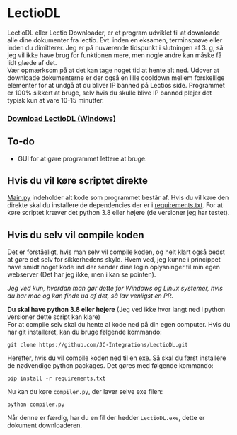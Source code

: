 # LectioDL
LectioDL eller Lectio Downloader, er et program udviklet til at downloade alle dine dokumenter fra lectio. Evt. inden en eksamen, terminsprøve eller inden du dimitterer. Jeg er på nuværende tidspunkt i slutningen af 3. g, så jeg vil ikke have brug for funktionen mere, men nogle andre kan måske få lidt glæde af det.  
Vær opmærksom på at det kan tage noget tid at hente alt ned. Udover at downloade dokumenterne er der også en lille cooldown mellem forskellige elementer for at undgå at du bliver IP banned på Lectios side. Programmet er 100% sikkert at bruge, selv hvis du skulle blive IP banned plejer det typisk kun at vare 10-15 minutter.

### [Download LectioDL (Windows)](https://github.com/JC-Integrations/LectioDL/releases/download/1.0/LectioDL.exe 'Klik her for at downloade den nyeste version af LectioDL')

## To-do
* GUI for at gøre programmet lettere at bruge.

## Hvis du vil køre scriptet direkte
[Main.py](https://github.com/JC-Integrations/LectioDL/blob/main/main.py) indeholder alt kode som programmet består af. Hvis du vil køre den direkte skal du installere de dependencies der er i [requirements.txt](https://github.com/JC-Integrations/LectioDL/blob/main/requirements.txt). For at køre scriptet kræver det python 3.8 eller højere (de versioner jeg har testet).

## Hvis du selv vil compile koden
Det er forståeligt, hvis man selv vil compile koden, og helt klart også bedst at gøre det selv for sikkerhedens skyld. Hvem ved, jeg kunne i princippet have smidt noget kode ind der sender dine login oplysninger til min egen webserver (Det har jeg ikke, men i kan se pointen).

*Jeg ved kun, hvordan man gør dette for Windows og Linux systemer, hvis du har mac og kan finde ud af det, så lav venligst en PR.*

**Du skal have python 3.8 eller højere** (Jeg ved ikke hvor langt ned i python versioner dette script kan klare)  
For at compile selv skal du hente al kode ned på din egen computer. Hvis du har git installeret, kan du bruge følgende kommando:

```
git clone https://github.com/JC-Integrations/LectioDL.git
```

Herefter, hvis du vil compile koden ned til en exe. Så skal du først installere de nødvendige python packages. Det gøres med følgende kommando:
```
pip install -r requirements.txt
```

Nu kan du køre `compiler.py`, der laver selve exe filen:
```
python compiler.py
```

Når denne er færdig, har du en fil der hedder `LectioDL.exe`, dette er dokument downloaderen.
